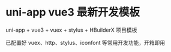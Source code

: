 # uni-app vue3 最新开发模板


uni-app + vue3 + vuex + stylus + HBuilderX 项目模板

已配置好 vuex、http、stylus、iconfont 等常用开发功能，开箱即用